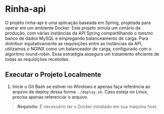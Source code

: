 # Rinha-api

O projeto rinha-api é uma aplicação baseada em Spring, projetada para operar em um ambiente Docker. Este projeto simula um cenário de produção, com várias instâncias da API Spring compartilhando o mesmo banco de dados MySQL e empregando balanceamento de carga. Para distribuir equitativamente as requisições entre as instâncias da API, utilizamos o NGINX como um balanceador de carga, configurado com o algoritmo round-robin. Essa estratégia assegura um tratamento eficiente de todas as requisições recebidas.

## Executar o Projeto Localmente 

1. Inicie o Git Bash se estiver no Windows e apenas faça referência ao arquivo de deploy dessa forma: `./deploy.sh`. Caso esteja no Linux, precisa apenas referenciar o arquivo.

> **Requisito:** É necessário ter o Docker instalado em sua máquina host.

